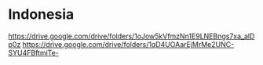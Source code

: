 # Indonesia 
https://drive.google.com/drive/folders/1oJow5kVfmzNn1E9LNEBngs7xa_alDp0z
https://drive.google.com/drive/folders/1qD4UOAarEjMrMe2UNC-SYU4FBftmiTe-
